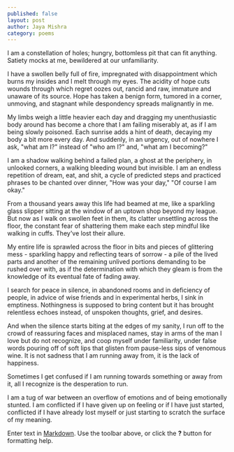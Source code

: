 ```yaml
---
published: false
layout: post
author: Jaya Mishra
category: poems
---
```

I am a constellation of holes;
hungry, 
bottomless pit that can fit anything.
Satiety mocks at me,
bewildered at our unfamiliarity.

I have a swollen belly full of fire, impregnated with 
disappointment which burns my insides and
I melt through my eyes.
The acidity of hope cuts wounds through which
regret oozes out, rancid and raw,
immature and unaware of its source.
Hope has taken a benign form, tumored in a 
corner, unmoving, and stagnant
while despondency spreads malignantly in me.

My limbs weigh a little heavier each day
and dragging my unenthusiastic body around has 
become a chore that I am failing miserably at, 
as if I am being slowly poisoned.
Each sunrise adds a hint of death,
decaying my body a bit more every day.
And suddenly, in an urgency, out of nowhere
I ask, "what am I?" instead of "who am I?"
and, "what am I becoming?"

I am a shadow walking behind a failed plan,
a ghost at the periphery, in unlooked corners,
a walking bleeding wound but invisible.
I am an endless repetition of dream, eat, and shit,
a cycle of predicted steps and practiced phrases
to be chanted over dinner, "How was your day,"
"Of course I am okay."

From a thousand years away this life had beamed at me,
like a sparkling glass slipper sitting at the window 
of an uptown shop beyond my league.
But now as I walk on swollen feet in them, its clatter
unsettling across the floor, the constant fear of shattering them
make each step mindful like walking in cuffs.
They've lost their allure.

My entire life is sprawled across the floor
in bits and pieces of glittering mess - sparkling happy and
reflecting tears of sorrow - 
a pile of the lived parts and another of the remaining
unlived portions demanding to be rushed over with, 
as if the determination with which they gleam
is from the knowledge of its eventual fate of fading away.

I search for peace in silence,
in abandoned rooms and in deficiency of people,
in advice of wise friends and in experimental herbs,
I sink in emptiness.
Nothingness is supposed to bring content
but it has brought relentless echoes instead, of
unspoken thoughts, grief, and desires.

And when the silence starts biting at the edges of my
sanity, I run off to the crowd of reassuring faces
and misplaced names, stay in arms of the man 
I love but do not recognize, and coop myself under
familiarity, under false words pouring off of soft lips
that glisten from pause-less sips of venomous wine.
It is not sadness that I am running away from,
it is the lack of happiness.

Sometimes I get confused if I am running towards 
something or away from it, 
all I recognize is the desperation to run.

I am a tug of war between an overflow of emotions
and of being emotionally stunted.
I am conflicted if I have given up on feeling
or if I have just started,
conflicted if I have already lost myself or
just starting to scratch the surface of 
my meaning.


Enter text in [Markdown](http://daringfireball.net/projects/markdown/). Use the toolbar above, or click the **?** button for formatting help.
